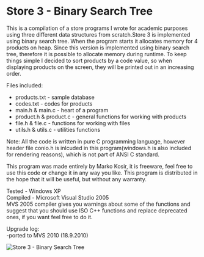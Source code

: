 Store 3 - Binary Search Tree
============================

This is a compilation of a store programs I wrote for academic purposes using three different data structures from scratch.Store 3 is implemented using binary search tree. When the program starts it allocates memory for 4 products on heap. Since this version is implemented using binary  search tree, therefore it is possible to allocate memory during runtime. To keep things simple I decided to sort products by a code value, so when displaying products on the screen, they will be printed out in an increasing order.

Files included:
* products.txt - sample database
* codes.txt - codes for products
* main.h & main.c - heart of a program
* product.h & product.c - general functions for working with products
* file.h & file.c - functions for working with files
* utils.h & utils.c - utilities functions

Note: All the code is written in pure C programming language, however header file conio.h is inlcuded in this program(windows.h is also included for rendering reasons), which is not part of ANSI C standard.

This program was made entirely by Marko Kosir, it is freeware, feel free to use this code or change it in any way you like. This program is distributed in the hope that it will be useful, but without any warranty.

Tested - Windows XP  
Compiled - Microsoft Visual Studio 2005  
MVS 2005 compiler gives you warnings about some of the functions and suggest that you should use ISO C++ functions and replace deprecated ones, if you want feel free to do it.

Upgrade log:  
-ported to MVS 2010  (18.9.2010)

<!--![screenshot](https://github.com/markokosir/store3binarysearchtree/blob/master/readmeScreenshot.JPG)-->

![Store 3 - Binary Search Tree](http://www.planetsourcecode.com/Upload_PSC/ScreenShots/PIC20075211731133815.JPG "Store 3 - Binary Search Tree")
